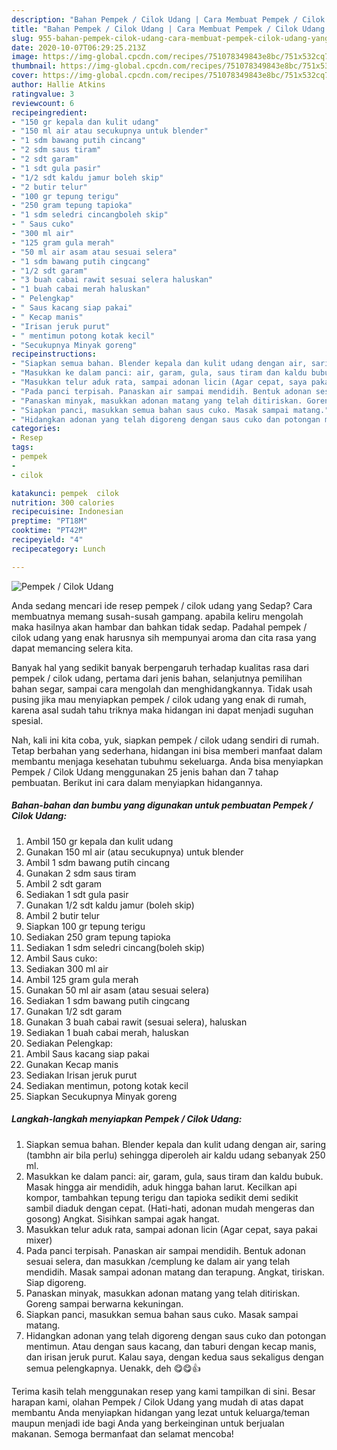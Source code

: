 ```yaml
---
description: "Bahan Pempek / Cilok Udang | Cara Membuat Pempek / Cilok Udang Yang Sedap"
title: "Bahan Pempek / Cilok Udang | Cara Membuat Pempek / Cilok Udang Yang Sedap"
slug: 955-bahan-pempek-cilok-udang-cara-membuat-pempek-cilok-udang-yang-sedap
date: 2020-10-07T06:29:25.213Z
image: https://img-global.cpcdn.com/recipes/751078349843e8bc/751x532cq70/pempek-cilok-udang-foto-resep-utama.jpg
thumbnail: https://img-global.cpcdn.com/recipes/751078349843e8bc/751x532cq70/pempek-cilok-udang-foto-resep-utama.jpg
cover: https://img-global.cpcdn.com/recipes/751078349843e8bc/751x532cq70/pempek-cilok-udang-foto-resep-utama.jpg
author: Hallie Atkins
ratingvalue: 3
reviewcount: 6
recipeingredient:
- "150 gr kepala dan kulit udang"
- "150 ml air atau secukupnya untuk blender"
- "1 sdm bawang putih cincang"
- "2 sdm saus tiram"
- "2 sdt garam"
- "1 sdt gula pasir"
- "1/2 sdt kaldu jamur boleh skip"
- "2 butir telur"
- "100 gr tepung terigu"
- "250 gram tepung tapioka"
- "1 sdm seledri cincangboleh skip"
- " Saus cuko"
- "300 ml air"
- "125 gram gula merah"
- "50 ml air asam atau sesuai selera"
- "1 sdm bawang putih cingcang"
- "1/2 sdt garam"
- "3 buah cabai rawit sesuai selera haluskan"
- "1 buah cabai merah haluskan"
- " Pelengkap"
- " Saus kacang siap pakai"
- " Kecap manis"
- "Irisan jeruk purut"
- " mentimun potong kotak kecil"
- "Secukupnya Minyak goreng"
recipeinstructions:
- "Siapkan semua bahan. Blender kepala dan kulit udang dengan air, saring (tambhn air bila perlu) sehingga diperoleh air kaldu udang sebanyak 250 ml."
- "Masukkan ke dalam panci: air, garam, gula, saus tiram dan kaldu bubuk. Masak hingga air mendidih, aduk hingga bahan larut. Kecilkan api kompor, tambahkan tepung terigu dan tapioka sedikit demi sedikit sambil diaduk dengan cepat. (Hati-hati, adonan mudah mengeras dan gosong) Angkat. Sisihkan sampai agak hangat."
- "Masukkan telur aduk rata, sampai adonan licin (Agar cepat, saya pakai mixer)"
- "Pada panci terpisah. Panaskan air sampai mendidih. Bentuk adonan sesuai selera, dan masukkan /cemplung ke dalam air yang telah mendidih. Masak sampai adonan matang dan terapung. Angkat, tiriskan. Siap digoreng."
- "Panaskan minyak, masukkan adonan matang yang telah ditiriskan. Goreng sampai berwarna kekuningan."
- "Siapkan panci, masukkan semua bahan saus cuko. Masak sampai matang."
- "Hidangkan adonan yang telah digoreng dengan saus cuko dan potongan mentimun. Atau dengan saus kacang, dan taburi dengan kecap manis, dan irisan jeruk purut. Kalau saya, dengan kedua saus sekaligus dengan semua pelengkapnya. Uenakk, deh 😋😋👍"
categories:
- Resep
tags:
- pempek
- 
- cilok

katakunci: pempek  cilok 
nutrition: 300 calories
recipecuisine: Indonesian
preptime: "PT18M"
cooktime: "PT42M"
recipeyield: "4"
recipecategory: Lunch

---
```



![Pempek / Cilok Udang](https://img-global.cpcdn.com/recipes/751078349843e8bc/751x532cq70/pempek-cilok-udang-foto-resep-utama.jpg)

Anda sedang mencari ide resep pempek / cilok udang yang Sedap? Cara membuatnya memang susah-susah gampang. apabila keliru mengolah maka hasilnya akan hambar dan bahkan tidak sedap. Padahal pempek / cilok udang yang enak harusnya sih mempunyai aroma dan cita rasa yang dapat memancing selera kita.

Banyak hal yang sedikit banyak berpengaruh terhadap kualitas rasa dari pempek / cilok udang, pertama dari jenis bahan, selanjutnya pemilihan bahan segar, sampai cara mengolah dan menghidangkannya. Tidak usah pusing jika mau menyiapkan pempek / cilok udang yang enak di rumah, karena asal sudah tahu triknya maka hidangan ini dapat menjadi suguhan spesial.




Nah, kali ini kita coba, yuk, siapkan pempek / cilok udang sendiri di rumah. Tetap berbahan yang sederhana, hidangan ini bisa memberi manfaat dalam membantu menjaga kesehatan tubuhmu sekeluarga. Anda bisa menyiapkan Pempek / Cilok Udang menggunakan 25 jenis bahan dan 7 tahap pembuatan. Berikut ini cara dalam menyiapkan hidangannya.

<!--inarticleads1-->

##### Bahan-bahan dan bumbu yang digunakan untuk pembuatan Pempek / Cilok Udang:

1. Ambil 150 gr kepala dan kulit udang
1. Gunakan 150 ml air (atau secukupnya) untuk blender
1. Ambil 1 sdm bawang putih cincang
1. Gunakan 2 sdm saus tiram
1. Ambil 2 sdt garam
1. Sediakan 1 sdt gula pasir
1. Gunakan 1/2 sdt kaldu jamur (boleh skip)
1. Ambil 2 butir telur
1. Siapkan 100 gr tepung terigu
1. Sediakan 250 gram tepung tapioka
1. Sediakan 1 sdm seledri cincang(boleh skip)
1. Ambil  Saus cuko:
1. Sediakan 300 ml air
1. Ambil 125 gram gula merah
1. Gunakan 50 ml air asam (atau sesuai selera)
1. Sediakan 1 sdm bawang putih cingcang
1. Gunakan 1/2 sdt garam
1. Gunakan 3 buah cabai rawit (sesuai selera), haluskan
1. Sediakan 1 buah cabai merah, haluskan
1. Sediakan  Pelengkap:
1. Ambil  Saus kacang siap pakai
1. Gunakan  Kecap manis
1. Sediakan Irisan jeruk purut
1. Sediakan  mentimun, potong kotak kecil
1. Siapkan Secukupnya Minyak goreng




<!--inarticleads2-->

##### Langkah-langkah menyiapkan Pempek / Cilok Udang:

1. Siapkan semua bahan. Blender kepala dan kulit udang dengan air, saring (tambhn air bila perlu) sehingga diperoleh air kaldu udang sebanyak 250 ml.
1. Masukkan ke dalam panci: air, garam, gula, saus tiram dan kaldu bubuk. Masak hingga air mendidih, aduk hingga bahan larut. Kecilkan api kompor, tambahkan tepung terigu dan tapioka sedikit demi sedikit sambil diaduk dengan cepat. (Hati-hati, adonan mudah mengeras dan gosong) Angkat. Sisihkan sampai agak hangat.
1. Masukkan telur aduk rata, sampai adonan licin (Agar cepat, saya pakai mixer)
1. Pada panci terpisah. Panaskan air sampai mendidih. Bentuk adonan sesuai selera, dan masukkan /cemplung ke dalam air yang telah mendidih. Masak sampai adonan matang dan terapung. Angkat, tiriskan. Siap digoreng.
1. Panaskan minyak, masukkan adonan matang yang telah ditiriskan. Goreng sampai berwarna kekuningan.
1. Siapkan panci, masukkan semua bahan saus cuko. Masak sampai matang.
1. Hidangkan adonan yang telah digoreng dengan saus cuko dan potongan mentimun. Atau dengan saus kacang, dan taburi dengan kecap manis, dan irisan jeruk purut. Kalau saya, dengan kedua saus sekaligus dengan semua pelengkapnya. Uenakk, deh 😋😋👍




Terima kasih telah menggunakan resep yang kami tampilkan di sini. Besar harapan kami, olahan Pempek / Cilok Udang yang mudah di atas dapat membantu Anda menyiapkan hidangan yang lezat untuk keluarga/teman maupun menjadi ide bagi Anda yang berkeinginan untuk berjualan makanan. Semoga bermanfaat dan selamat mencoba!
